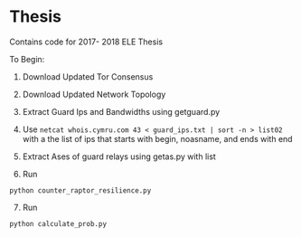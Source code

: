 # Thesis
Contains code for 2017- 2018 ELE Thesis 

To Begin:
1. Download Updated Tor Consensus 
2. Download Updated Network Topology 
3. Extract Guard Ips and Bandwidths using getguard.py
4. Use 
``
 netcat whois.cymru.com 43 < guard_ips.txt | sort -n > list02
 ``
 with a the list of ips that starts with begin, noasname, and ends with end

5. Extract Ases of guard relays using getas.py with list 
6. Run 
```
python counter_raptor_resilience.py
```
7. Run 
```
python calculate_prob.py
```


